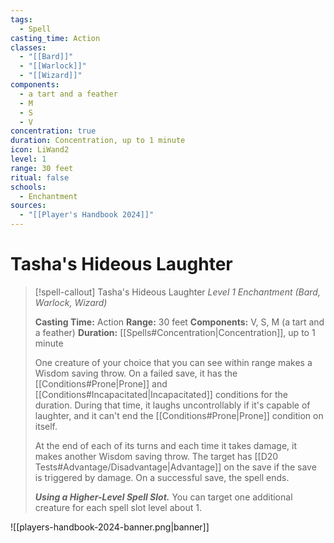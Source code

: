 ```yaml
---
tags:
  - Spell
casting_time: Action
classes:
  - "[[Bard]]"
  - "[[Warlock]]"
  - "[[Wizard]]"
components:
  - a tart and a feather
  - M
  - S
  - V
concentration: true
duration: Concentration, up to 1 minute
icon: LiWand2
level: 1
range: 30 feet
ritual: false
schools:
  - Enchantment
sources:
  - "[[Player's Handbook 2024]]"
---
```


# Tasha's Hideous Laughter

>[!spell-callout] Tasha's Hideous Laughter
>_Level 1 Enchantment (Bard, Warlock, Wizard)_
>
>**Casting Time:** Action
>**Range:** 30 feet
>**Components:** V, S, M (a tart and a feather)
>**Duration:** [[Spells#Concentration\|Concentration]], up to 1 minute
>
>One creature of your choice that you can see within range makes a Wisdom saving throw. On a failed save, it has the [[Conditions#Prone\|Prone]] and [[Conditions#Incapacitated\|Incapacitated]] conditions for the duration. During that time, it laughs uncontrollably if it's capable of laughter, and it can't end the [[Conditions#Prone\|Prone]] condition on itself.
>
>At the end of each of its turns and each time it takes damage, it makes another Wisdom saving throw. The target has [[D20 Tests#Advantage/Disadvantage\|Advantage]] on the save if the save is triggered by damage. On a successful save, the spell ends.
>
>**_Using a Higher-Level Spell Slot._** You can target one additional creature for each spell slot level about 1.


![[players-handbook-2024-banner.png|banner]]
